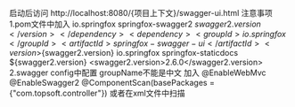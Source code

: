 启动后访问
http://localhost:8080/{项目上下文}/swagger-ui.html
注意事项
1.pom文件中加入
    <dependency>
      <groupId>io.springfox</groupId>
      <artifactId>springfox-swagger2</artifactId>
      <version>${swagger2.version}</version>
    </dependency>
    <dependency>
      <groupId>io.springfox</groupId>
      <artifactId>springfox-swagger-ui</artifactId>
      <version>${swagger2.version}</version>
    </dependency>
    <dependency>
      <groupId>io.springfox</groupId>
      <artifactId>springfox-staticdocs</artifactId>
      <version>${swagger2.version}</version>
    </dependency>
    <swagger2.version>2.6.0</swagger2.version>
2.swagger config中配置
groupName不能是中文
加入
@EnableWebMvc
@EnableSwagger2
@ComponentScan(basePackages ={"com.topsoft.controller"})
或者在xml文件中扫描